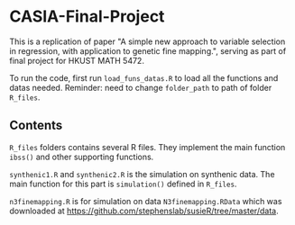 # CASIA-Final-Project
This is a replication of paper "A simple new approach to variable selection in regression, with application to genetic fine mapping.", serving as part of final project for HKUST MATH 5472.

To run the code, first run `load_funs_datas.R` to load all the functions and datas needed. Reminder: need to change `folder_path` to path of folder `R_files`.

## Contents

`R_files` folders contains several R files. They implement the main function `ibss()` and other supporting functions.

`synthenic1.R` and `synthenic2.R` is the simulation on synthenic data. The main function for this part is `simulation()` defined in `R_files`.

`n3finemapping.R` is for simulation on data `N3finemapping.RData` which was downloaded at https://github.com/stephenslab/susieR/tree/master/data.
